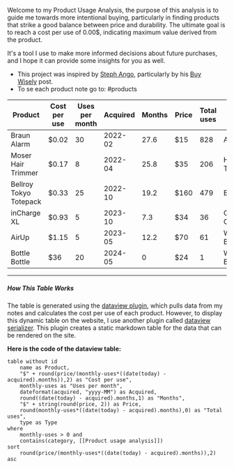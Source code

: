 
Welcome to my Product Usage Analysis, the purpose of this analysis is to guide me towards more intentional buying, particularly in finding products that strike a good balance between price and durability. The ultimate goal is to reach a cost per use of 0.00$, indicating maximum value derived from the product.

It's a tool I use to make more informed decisions about future purchases, and I hope it can provide some insights for you as well.

- This project was inspired by [Steph Ango](https://stephango.com/about), particularly by his [Buy Wisely](https://stephango.com/buy-wisely) post.
- To se each product note go to: #products 

<!-- QueryToSerialize: table without id name as Product, "$" + round(price/(monthly-uses*((date(today) -acquired).months)),2) as "Cost per use", monthly-uses as "Uses per month", dateformat(acquired, "yyyy-MM") as Acquired, round((date(today) - acquired).months,1) as "Months", "$" + string(round(price, 2)) as Price, round(monthly-uses*((date(today) - acquired).months),0) as "Total uses", type as Type where monthly-uses > 0 and contains(category, [[Product usage analysis]]) sort round(price/(monthly-uses*((date(today) - acquired).months)),2) asc -->
<!-- SerializedQuery: table without id name as Product, "$" + round(price/(monthly-uses*((date(today) -acquired).months)),2) as "Cost per use", monthly-uses as "Uses per month", dateformat(acquired, "yyyy-MM") as Acquired, round((date(today) - acquired).months,1) as "Months", "$" + string(round(price, 2)) as Price, round(monthly-uses*((date(today) - acquired).months),0) as "Total uses", type as Type where monthly-uses > 0 and contains(category, [[Product usage analysis]]) sort round(price/(monthly-uses*((date(today) - acquired).months)),2) asc -->
| Product                | Cost per use | Uses per month | Acquired | Months | Price | Total uses | Type           |
| ---------------------- | ------------ | -------------- | -------- | ------ | ----- | ---------- | -------------- |
| Braun Alarm            | $0.02        | 30             | 2022-02  | 27.6   | $15   | 828        | Alarm          |
| Moser Hair Trimmer     | $0.17        | 8              | 2022-04  | 25.8   | $35   | 206        | Hair Trimmer   |
| Bellroy Tokyo Totepack | $0.33        | 25             | 2022-10  | 19.2   | $160  | 479        | Backpack       |
| inCharge XL            | $0.93        | 5              | 2023-10  | 7.3    | $34   | 36         | Charging Cable |
| AirUp                  | $1.15        | 5              | 2023-05  | 12.2   | $70   | 61         | Water Bottle   |
| Bottle Bottle          | $36          | 20             | 2024-05  | 0      | $24   | 1          | Water Bottle   |
<!-- SerializedQuery END -->



---
##### How This Table Works

The table is generated using the [dataview plugin](https://github.com/blacksmithgu/obsidian-dataview), which pulls data from my notes and calculates the cost per use of each product. However, to display this dynamic table on the website, I use another plugin called [dataview serializer](https://github.com/dsebastien/obsidian-dataview-serializer). This plugin creates a static markdown table for the data that can be rendered on the site.

**Here is the code of the dataview table:**

```dataview
table without id
	name as Product,
	"$" + round(price/(monthly-uses*((date(today) - acquired).months)),2) as "Cost per use",
	monthly-uses as "Uses per month",
	dateformat(acquired, "yyyy-MM") as Acquired,
	round((date(today) - acquired).months,1) as "Months",
	"$" + string(round(price, 2)) as Price,
	round(monthly-uses*((date(today) - acquired).months),0) as "Total uses",
	type as Type
where
	monthly-uses > 0 and
	contains(category, [[Product usage analysis]])
sort
	round(price/(monthly-uses*((date(today) - acquired).months)),2) asc
```
